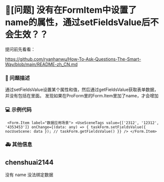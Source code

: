 # 🧐[问题] 没有在FormItem中设置了name的属性，通过setFieldsValue后不会生效？？

提问前先看看：

https://github.com/ryanhanwu/How-To-Ask-Questions-The-Smart-Way/blob/main/README-zh_CN.md

### 🧐 问题描述

通过setFieldsValue设置某个属性和值，然后通过getFieldsValue获取表单数据，并没有包括在里面。
发现如果在ProForm里的Form.Item里加了name，才会增加

### 💻 示例代码

`
 <Form.Item label="数据应用场景">
   <UseSceneTags value={['2312', '12312', '4353453']} onChange={(data: any) => {
       taskForm.setFieldsValue({
            nocUseScene: data
        });
        // taskForm.getFieldsValue()
    }} />
</Form.Item>`

### 🚑 其他信息

<!--
如截图等其他信息可以贴在这里
-->

## chenshuai2144

没有 name 没法绑定数据
